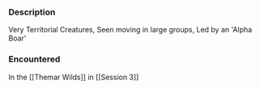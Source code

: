 ### Description
Very Territorial Creatures, Seen moving in large groups, Led by an 'Alpha Boar'
### Encountered
In the [[Themar Wilds]] in [[Session 3]]

